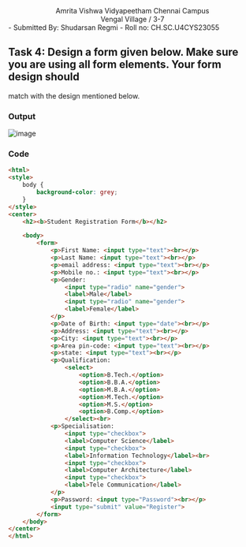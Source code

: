 <center style="color:'pink'">Amrita Vishwa Vidyapeetham Chennai Campus</center>
<center style="color:'pink'">Vengal Village / 3-7 </center>
- Submitted By: Shudarsan Regmi
- Roll no: CH.SC.U4CYS23055

## Task 4: Design a form given below. Make sure you are using all form elements. Your form design should
match with the design mentioned below.

### Output
![image](https://github.com/user-attachments/assets/adb1732b-da9a-4563-aaa2-193a1a12106a)

### Code
```html
<html>
<style>
    body {
        background-color: grey;
    }
</style>
<center>
    <h2><b>Student Registration Form</b></h2>

    <body>
        <form>
            <p>First Name: <input type="text"><br></p>
            <p>Last Name: <input type="text"><br></p>
            <p>email address: <input type="text"><br></p>
            <p>Mobile no.: <input type="text"><br></p>
            <p>Gender:
                <input type="radio" name="gender">
                <label>Male</label>
                <input type="radio" name="gender">
                <label>Female</label>
            </p>
            <p>Date of Birth: <input type="date"><br></p>
            <p>Address: <input type="text"><br></p>
            <p>City: <input type="text"><br></p>
            <p>Area pin-code: <input type="text"><br></p>
            <p>state: <input type="text"><br></p>
            <p>Qualification:
                <select>
                    <option>B.Tech.</option>
                    <option>B.B.A.</option>
                    <option>M.B.A.</option>
                    <option>M.Tech.</option>
                    <option>M.S.</option>
                    <option>B.Comp.</option>
                </select><br>
            <p>Specialisation:
                <input type="checkbox">
                <label>Computer Science</label>
                <input type="checkbox">
                <label>Information Technology</label><br>
                <input type="checkbox">
                <label>Computer Architecture</label>
                <input type="checkbox">
                <label>Tele Communication</label>
            </p>
            <p>Password: <input type="Password"><br></p>
            <input type="submit" value="Register">
        </form>
    </body>
</center>
</html>
```
